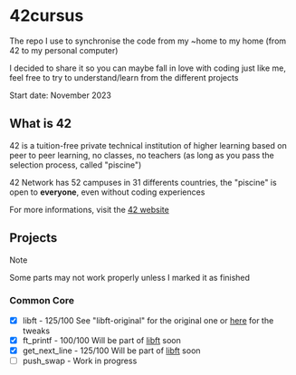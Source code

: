 # 42cursus
The repo I use to synchronise the code from my ~home to my home (from 42 to my personal computer)

I decided to share it so you can maybe fall in love with coding just like me, feel free to try to understand/learn from the different projects

Start date: November 2023

## What is 42
42 is a tuition-free private technical institution of higher learning based on peer to peer learning, no classes, no teachers (as long as you pass the selection process, called "piscine")

42 Network has 52 campuses in 31 differents countries, the "piscine" is open to **everyone**, even without coding experiences

For more informations, visit the [42 website](https://42.fr/en/homepage/)

## Projects
> [!NOTE]
> Some parts may not work properly unless I marked it as finished
### Common Core
- [x] libft - 125/100 See "libft-original" for the original one or [here](https://github.com/Hyphona/libft/tree/79689739a3c6e1a92553dfa4b01718da7f1b561b) for the tweaks
- [x] ft_printf - 100/100 Will be part of [libft](https://github.com/Hyphona/libft/tree/79689739a3c6e1a92553dfa4b01718da7f1b561b) soon
- [x] get_next_line - 125/100 Will be part of [libft](https://github.com/Hyphona/libft/tree/79689739a3c6e1a92553dfa4b01718da7f1b561b) soon
- [ ] push_swap - Work in progress
